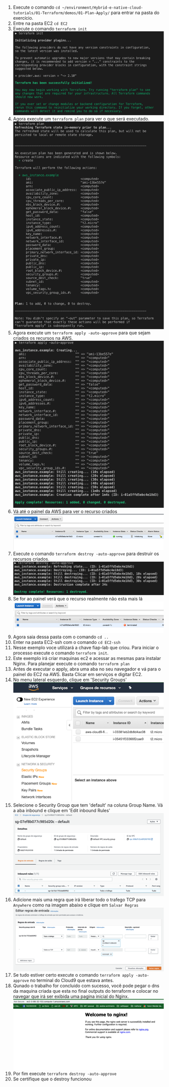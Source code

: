1. Execute o comando `cd ~/environment/Hybrid-e-native-cloud-tutorials/01-Terraform/demos/01-Plan-Apply/` para entrar na pasta do exercício.
2. Entre na pasta EC2 `cd EC2`
3. Execute o comando `terraform init`
   ![init](images/terraforminit.png)
4. Agora execute um `terraform plan` para ver o que será executado.
   ![plan](images/plan.png)
5. Agora execute um `terraform apply -auto-approve` para que sejam criados os recursos na AWS.
    ![apply](images/apply.png)
6. Vá até o painel da AWS para ver o recurso criados
    ![awspainelec2](images/painelec21.png)
7. Execute o comando `terraform destroy -auto-approve` para destruir os recursos criados.
   ![destroy](images/Destroy.png)
8.  Se for ao painel verá que o recurso realmente não esta mais lá
   ![ec22](images/painelec22.png)
11. Agora saia dessa pasta com o comando `cd ..`
12. Enter na pasta EC2-ssh com o comando `cd EC2-ssh`
13. Nesse exemplo voce utilizará a chave fiap-lab que criou. Para iniciar o processo execute o comando `terraform init`.
14. Este exemplo irá criar maquinas ec2 e acessar as mesmas para instalar Nginx. Para planejar execute o comando `terraform plan`
15. Antes de executar o apply, abra uma aba no seu navegador e vá para o painel do EC2 na AWS. Basta Clicar em serviços e digitar EC2.
16. No menu lateral esquerdo, clique em 'Security Groups' 
    ![](images/painelec2.png)
17. Selecione o Security Group que tem 'default' na coluna Group Name. Vá a aba inbound e clique em 'Edit inbound Rules'
    ![](images/sgpainel.png)
18. Adicione mais uma regra que irá liberar todo o trafego TCP para `Anywhere` como na imagem abaixo e clique em `Salvar Regras`
    ![](images/anywhere.png)
19. Se tudo estiver certo execute o comando `terraform apply -auto-approve` no terminal do Cloud9 que estava antes.
20. Qunado o trabalho for concluido com sucesso, você pode pegar o dns da maquina criada que esta no final outputs do terraform e colocar no navegar que irá ser exibida uma pagina inicial do Nginx.
    ![nginx](images/nginxworks.png)
21. Por fim execute `terraform destroy -auto-approve`
22. Se certifique que o destroy funcionou



